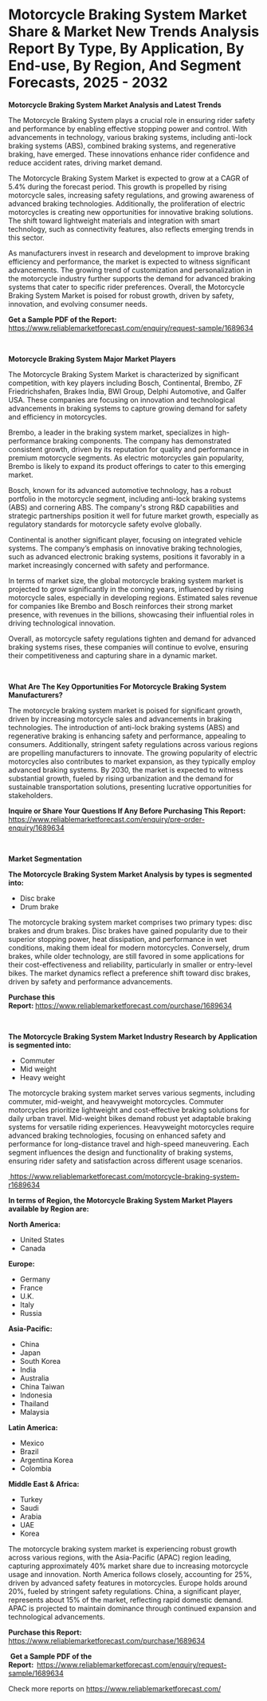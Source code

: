 <p><h1>Motorcycle Braking System Market Share & Market New Trends Analysis Report By Type, By Application, By End-use, By Region, And Segment Forecasts, 2025 - 2032</h1></p><p><strong>Motorcycle Braking System Market Analysis and Latest Trends</strong></p>
<p><p>The Motorcycle Braking System plays a crucial role in ensuring rider safety and performance by enabling effective stopping power and control. With advancements in technology, various braking systems, including anti-lock braking systems (ABS), combined braking systems, and regenerative braking, have emerged. These innovations enhance rider confidence and reduce accident rates, driving market demand.</p><p>The Motorcycle Braking System Market is expected to grow at a CAGR of 5.4% during the forecast period. This growth is propelled by rising motorcycle sales, increasing safety regulations, and growing awareness of advanced braking technologies. Additionally, the proliferation of electric motorcycles is creating new opportunities for innovative braking solutions. The shift toward lightweight materials and integration with smart technology, such as connectivity features, also reflects emerging trends in this sector.</p><p>As manufacturers invest in research and development to improve braking efficiency and performance, the market is expected to witness significant advancements. The growing trend of customization and personalization in the motorcycle industry further supports the demand for advanced braking systems that cater to specific rider preferences. Overall, the Motorcycle Braking System Market is poised for robust growth, driven by safety, innovation, and evolving consumer needs.</p></p>
<p><strong>Get a Sample PDF of the Report:&nbsp;</strong> <a href="https://www.reliablemarketforecast.com/enquiry/request-sample/1689634?utm_campaign=1105&utm_medium=2&utm_source=Github&utm_content=ia&utm_term=07012025&utm_id=motorcycle-braking-system">https://www.reliablemarketforecast.com/enquiry/request-sample/1689634</a></p>
<p>&nbsp;</p>
<p><strong>Motorcycle Braking System Major Market Players</strong></p>
<p><p>The Motorcycle Braking System Market is characterized by significant competition, with key players including Bosch, Continental, Brembo, ZF Friedrichshafen, Brakes India, BWI Group, Delphi Automotive, and Galfer USA. These companies are focusing on innovation and technological advancements in braking systems to capture growing demand for safety and efficiency in motorcycles.</p><p>Brembo, a leader in the braking system market, specializes in high-performance braking components. The company has demonstrated consistent growth, driven by its reputation for quality and performance in premium motorcycle segments. As electric motorcycles gain popularity, Brembo is likely to expand its product offerings to cater to this emerging market.</p><p>Bosch, known for its advanced automotive technology, has a robust portfolio in the motorcycle segment, including anti-lock braking systems (ABS) and cornering ABS. The company's strong R&D capabilities and strategic partnerships position it well for future market growth, especially as regulatory standards for motorcycle safety evolve globally.</p><p>Continental is another significant player, focusing on integrated vehicle systems. The company’s emphasis on innovative braking technologies, such as advanced electronic braking systems, positions it favorably in a market increasingly concerned with safety and performance.</p><p>In terms of market size, the global motorcycle braking system market is projected to grow significantly in the coming years, influenced by rising motorcycle sales, especially in developing regions. Estimated sales revenue for companies like Brembo and Bosch reinforces their strong market presence, with revenues in the billions, showcasing their influential roles in driving technological innovation.</p><p>Overall, as motorcycle safety regulations tighten and demand for advanced braking systems rises, these companies will continue to evolve, ensuring their competitiveness and capturing share in a dynamic market.</p></p>
<p>&nbsp;</p>
<p><strong>What Are The Key Opportunities For Motorcycle Braking System Manufacturers?</strong></p>
<p><p>The motorcycle braking system market is poised for significant growth, driven by increasing motorcycle sales and advancements in braking technologies. The introduction of anti-lock braking systems (ABS) and regenerative braking is enhancing safety and performance, appealing to consumers. Additionally, stringent safety regulations across various regions are propelling manufacturers to innovate. The growing popularity of electric motorcycles also contributes to market expansion, as they typically employ advanced braking systems. By 2030, the market is expected to witness substantial growth, fueled by rising urbanization and the demand for sustainable transportation solutions, presenting lucrative opportunities for stakeholders.</p></p>
<p><strong>Inquire or Share Your Questions If Any Before Purchasing This Report:</strong> <a href="https://www.reliablemarketforecast.com/enquiry/pre-order-enquiry/1689634?utm_campaign=1105&utm_medium=2&utm_source=Github&utm_content=ia&utm_term=07012025&utm_id=motorcycle-braking-system">https://www.reliablemarketforecast.com/enquiry/pre-order-enquiry/1689634</a></p>
<p>&nbsp;</p>
<p><strong>Market Segmentation</strong></p>
<p><strong>The Motorcycle Braking System Market Analysis by types is segmented into:</strong></p>
<p><ul><li>Disc brake</li><li>Drum brake</li></ul></p>
<p><p>The motorcycle braking system market comprises two primary types: disc brakes and drum brakes. Disc brakes have gained popularity due to their superior stopping power, heat dissipation, and performance in wet conditions, making them ideal for modern motorcycles. Conversely, drum brakes, while older technology, are still favored in some applications for their cost-effectiveness and reliability, particularly in smaller or entry-level bikes. The market dynamics reflect a preference shift toward disc brakes, driven by safety and performance advancements.</p></p>
<p><strong>Purchase this Report:&nbsp;</strong><a href="https://www.reliablemarketforecast.com/purchase/1689634?utm_campaign=1105&utm_medium=2&utm_source=Github&utm_content=ia&utm_term=07012025&utm_id=motorcycle-braking-system">https://www.reliablemarketforecast.com/purchase/1689634</a></p>
<p>&nbsp;</p>
<p><strong>The Motorcycle Braking System Market Industry Research by Application is segmented into:</strong></p>
<p><ul><li>Commuter</li><li>Mid weight</li><li>Heavy weight</li></ul></p>
<p><p>The motorcycle braking system market serves various segments, including commuter, mid-weight, and heavyweight motorcycles. Commuter motorcycles prioritize lightweight and cost-effective braking solutions for daily urban travel. Mid-weight bikes demand robust yet adaptable braking systems for versatile riding experiences. Heavyweight motorcycles require advanced braking technologies, focusing on enhanced safety and performance for long-distance travel and high-speed maneuvering. Each segment influences the design and functionality of braking systems, ensuring rider safety and satisfaction across different usage scenarios.</p></p>
<p><a href="https://www.reliablemarketforecast.com/motorcycle-braking-system-r1689634?utm_campaign=1105&utm_medium=2&utm_source=Github&utm_content=ia&utm_term=07012025&utm_id=motorcycle-braking-system">&nbsp;https://www.reliablemarketforecast.com/motorcycle-braking-system-r1689634</a></p>
<p><strong>In terms of Region, the Motorcycle Braking System Market Players available by Region are:</strong></p>
<p>
    <p> <strong> North America: </strong>
        <ul>
            <li>United States</li>
            <li>Canada</li>
        </ul>
        </p> 
    <p> <strong> Europe: </strong>
        <ul>
            <li>Germany</li>
            <li>France</li>
            <li>U.K.</li>
            <li>Italy</li>
            <li>Russia</li>
        </ul>
        </p> 
    <p> <strong> Asia-Pacific: </strong>
        <ul>
            <li>China</li>
            <li>Japan</li>
            <li>South Korea</li>
            <li>India</li>
            <li>Australia</li>
            <li>China Taiwan</li>
            <li>Indonesia</li>
            <li>Thailand</li>
            <li>Malaysia</li>
        </ul>
        </p> 
    <p> <strong> Latin America: </strong>
        <ul>
            <li>Mexico</li>
            <li>Brazil</li>
            <li>Argentina Korea</li>
            <li>Colombia</li>
        </ul>
        </p> 
    <p> <strong> Middle East & Africa: </strong>
        <ul>
            <li>Turkey</li>
            <li>Saudi</li>
            <li>Arabia</li>
            <li>UAE</li>
            <li>Korea</li>
        </ul>
    </p>
    </p>
<p><p>The motorcycle braking system market is experiencing robust growth across various regions, with the Asia-Pacific (APAC) region leading, capturing approximately 40% market share due to increasing motorcycle usage and innovation. North America follows closely, accounting for 25%, driven by advanced safety features in motorcycles. Europe holds around 20%, fueled by stringent safety regulations. China, a significant player, represents about 15% of the market, reflecting rapid domestic demand. APAC is projected to maintain dominance through continued expansion and technological advancements.</p></p>
<p><strong>Purchase this Report: </strong><a href="https://www.reliablemarketforecast.com/purchase/1689634?utm_campaign=1105&utm_medium=2&utm_source=Github&utm_content=ia&utm_term=07012025&utm_id=motorcycle-braking-system">https://www.reliablemarketforecast.com/purchase/1689634</a></p>
<p>&nbsp;<strong>Get a Sample PDF of the Report:&nbsp;&nbsp;</strong><a href="https://www.reliablemarketforecast.com/enquiry/request-sample/1689634?utm_campaign=1105&utm_medium=2&utm_source=Github&utm_content=ia&utm_term=07012025&utm_id=motorcycle-braking-system">https://www.reliablemarketforecast.com/enquiry/request-sample/1689634</a></p>
<p><strong></strong></p>
<p>Check more reports on <a href="https://www.reliablemarketforecast.com/?utm_campaign=1105&utm_medium=2&utm_source=Github&utm_content=ia&utm_term=07012025&utm_id=motorcycle-braking-system">https://www.reliablemarketforecast.com/</a></p>